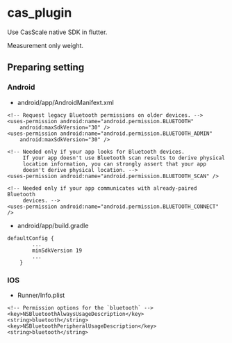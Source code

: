 # cas_plugin

Use CasScale native SDK in flutter.

Measurement only weight.

## Preparing setting

### Android

- android/app/AndroidManifext.xml
```
<!-- Request legacy Bluetooth permissions on older devices. -->
<uses-permission android:name="android.permission.BLUETOOTH"
    android:maxSdkVersion="30" />
<uses-permission android:name="android.permission.BLUETOOTH_ADMIN"
    android:maxSdkVersion="30" />

<!-- Needed only if your app looks for Bluetooth devices.
     If your app doesn't use Bluetooth scan results to derive physical
     location information, you can strongly assert that your app
     doesn't derive physical location. -->
<uses-permission android:name="android.permission.BLUETOOTH_SCAN" />

<!-- Needed only if your app communicates with already-paired Bluetooth
     devices. -->
<uses-permission android:name="android.permission.BLUETOOTH_CONNECT" />
```


- android/app/build.gradle
```
defaultConfig {
        ...
        minSdkVersion 19
        ...
    }
```

### IOS

- Runner/Info.plist
```
<!-- Permission options for the `bluetooth` -->
<key>NSBluetoothAlwaysUsageDescription</key>
<string>bluetooth</string>
<key>NSBluetoothPeripheralUsageDescription</key>
<string>bluetooth</string>
```
